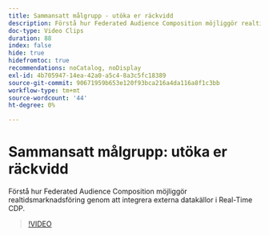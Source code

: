 ```yaml
---
title: Sammansatt målgrupp - utöka er räckvidd
description: Förstå hur Federated Audience Composition möjliggör realtidsmarknadsföring genom att integrera externa datakällor i Real-Time CDP.
doc-type: Video Clips
duration: 88
index: false
hide: true
hidefromtoc: true
recommendations: noCatalog, noDisplay
exl-id: 4b705947-14ea-42a0-a5c4-8a3c5fc18389
source-git-commit: 90671959b653e120f93bca216a4da116a8f1c3bb
workflow-type: tm+mt
source-wordcount: '44'
ht-degree: 0%

---
```


# Sammansatt målgrupp: utöka er räckvidd

Förstå hur Federated Audience Composition möjliggör realtidsmarknadsföring genom att integrera externa datakällor i Real-Time CDP.

<!-- 62_S508_3442517_87_federated-audience-composition-expanding-your-reach -->
>[!VIDEO](https://video.tv.adobe.com/v/3459905/?learn=on&enablevpops=true&captions=swe)
